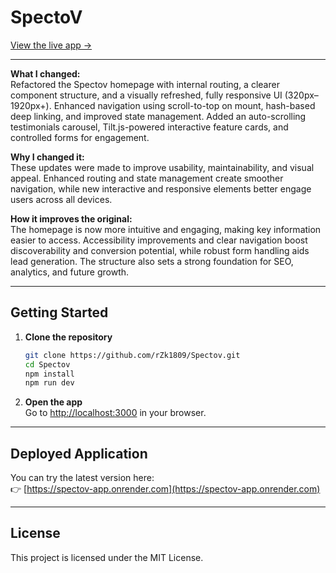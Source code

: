 # SpectoV

[View the live app →](https://spectov-app.onrender.com)

---

**What I changed:**  
Refactored the Spectov homepage with internal routing, a clearer component structure, and a visually refreshed, fully responsive UI (320px–1920px+). Enhanced navigation using scroll-to-top on mount, hash-based deep linking, and improved state management. Added an auto-scrolling testimonials carousel, Tilt.js-powered interactive feature cards, and controlled forms for engagement.

**Why I changed it:**  
These updates were made to improve usability, maintainability, and visual appeal. Enhanced routing and state management create smoother navigation, while new interactive and responsive elements better engage users across all devices.

**How it improves the original:**  
The homepage is now more intuitive and engaging, making key information easier to access. Accessibility improvements and clear navigation boost discoverability and conversion potential, while robust form handling aids lead generation. The structure also sets a strong foundation for SEO, analytics, and future growth.

---

## Getting Started

1. **Clone the repository**
    ```bash
    git clone https://github.com/rZk1809/Spectov.git
    cd Spectov
    npm install
    npm run dev
    ```

2. **Open the app**  
   Go to [http://localhost:3000](http://localhost:3000) in your browser.

---

## Deployed Application

You can try the latest version here:  
👉 [https://spectov-app.onrender.com](https://spectov-app.onrender.com)

---

## License

This project is licensed under the MIT License.

